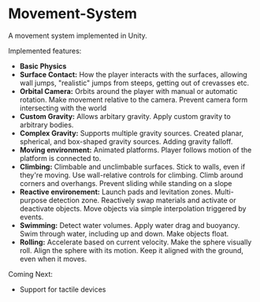 # Movement-System

A movement system implemented in Unity.

Implemented features:
- **Basic Physics**
- **Surface Contact:** How the player interacts with the surfaces, allowing wall jumps, "realistic" jumps from steeps, getting out of crevasses etc.
- **Orbital Camera:** Orbits around the player with manual or automatic rotation. Make movement relative to the camera. Prevent camera form intersecting with the world
- **Custom Gravity:** Allows arbitary gravity. Apply custom gravity to arbitrary bodies.
- **Complex Gravity:** Supports multiple gravity sources. Created planar, spherical, and box-shaped gravity sources. Adding gravity falloff.
- **Moving environment:** Animated platforms. Player follows motion of the platform is connected to.
- **Climbing:** Climbable and unclimbable surfaces. Stick to walls, even if they're moving. Use wall-relative controls for climbing. Climb around corners and overhangs. Prevent sliding while standing on a slope
- **Reactive environement:** Launch pads and levitation zones. Multi-purpose detection zone. Reactively swap materials and activate or deactivate objects. Move objects via simple interpolation triggered by events.
- **Swimming:** Detect water volumes. Apply water drag and buoyancy. Swim through water, including up and down. Make objects float.
- **Rolling:** Accelerate based on current velocity. Make the sphere visually roll. Align the sphere with its motion. Keep it aligned with the ground, even when it moves.

Coming Next:
- Support for tactile devices
